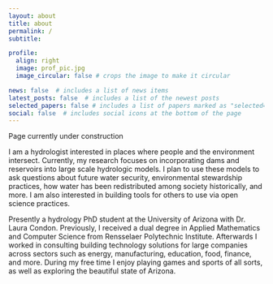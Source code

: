 ```yaml
---
layout: about
title: about
permalink: /
subtitle: 

profile:
  align: right
  image: prof_pic.jpg
  image_circular: false # crops the image to make it circular

news: false  # includes a list of news items
latest_posts: false  # includes a list of the newest posts
selected_papers: false # includes a list of papers marked as "selected={true}"
social: false  # includes social icons at the bottom of the page
---
```


Page currently under construction

I am a hydrologist interested in places where people and the environment intersect. Currently, my research focuses on incorporating dams and reservoirs into large scale hydrologic models. I plan to use these models to ask questions about future water security, environmental stewardship practices, how water has been redistributed among society historically, and more. I am also interested in building tools for others to use via open science practices. 

Presently a hydrology PhD student at the University of Arizona with Dr. Laura Condon. Previously, I received a dual degree in Applied Mathematics and Computer Science from Rensselaer Polytechnic Institute. Afterwards  I worked in consulting building technology solutions for large companies across sectors such as energy, manufacturing, education, food, finance, and more. During my free time I enjoy playing games and sports of all sorts, as well as exploring the beautiful state of Arizona.